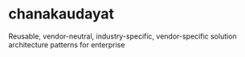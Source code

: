 # chanakaudayat
Reusable, vendor-neutral, industry-specific, vendor-specific solution architecture patterns for enterprise
